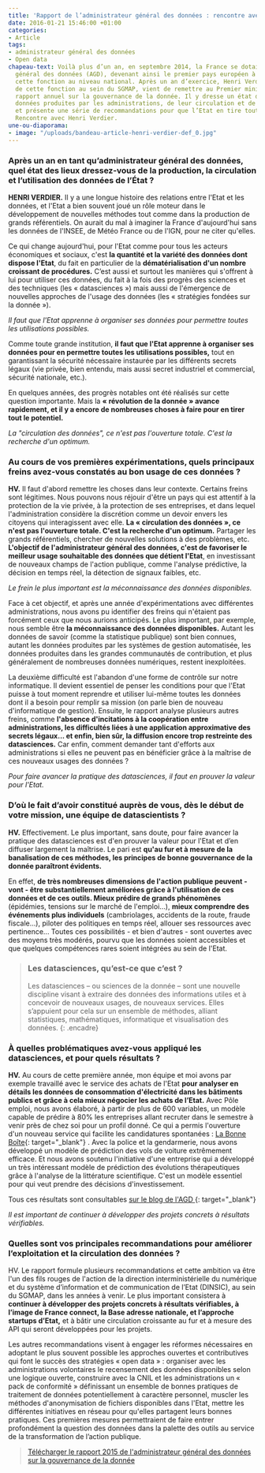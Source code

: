 ```yaml
---
title: 'Rapport de l’administrateur général des données : rencontre avec Henri Verdier'
date: 2016-01-21 15:46:00 +01:00
categories:
- Article
tags:
- administrateur général des données
- Open data
chapeau-text: Voilà plus d’un an, en septembre 2014, la France se dotait d’un administrateur
  général des données (AGD), devenant ainsi le premier pays européen à mettre en place
  cette fonction au niveau national. Après un an d’exercice, Henri Verdier, en charge
  de cette fonction au sein du SGMAP, vient de remettre au Premier ministre son premier
  rapport annuel sur la gouvernance de la donnée. Il y dresse un état des lieux des
  données produites par les administrations, de leur circulation et de leur exploitation,
  et présente une série de recommandations pour que l’Etat en tire tout le potentiel.
  Rencontre avec Henri Verdier.
une-ou-diaporama:
- image: "/uploads/bandeau-article-henri-verdier-def_0.jpg"
---
```


### Après un an en tant qu’administrateur général des données, quel état des lieux dressez-vous de la production, la circulation et l’utilisation des données de l’État ? 

**HENRI VERDIER.** Il y a une longue histoire des relations entre l'Etat et les données, et l'Etat a bien souvent joué un rôle moteur dans le développement de nouvelles méthodes tout comme dans la production de grands référentiels. On aurait du mal à imaginer la France d'aujourd'hui sans les données de l'INSEE, de Météo France ou de l'IGN, pour ne citer qu'elles.

Ce qui change aujourd'hui, pour l'Etat comme pour tous les acteurs économiques et sociaux, c'est **la quantité et la variété des données dont dispose l'Etat**, du fait en particulier de la **dématérialisation d'un nombre croissant de procédures.** C’est aussi et surtout les manières qui s'offrent à lui pour utiliser ces données, du fait à la fois des progrès des sciences et des techniques (les « datasciences ») mais aussi de l'émergence de nouvelles approches de l'usage des données (les « stratégies fondées sur la donnée »).


*Il faut que l'Etat apprenne à organiser ses données pour permettre toutes les utilisations possibles.*

 

Comme toute grande institution, **il faut que l'Etat apprenne à organiser ses données pour en permettre toutes les utilisations possibles,** tout en garantissant la sécurité nécessaire instaurée par les différents secrets légaux (vie privée, bien entendu, mais aussi secret industriel et commercial, sécurité nationale, etc.).

En quelques années, des progrès notables ont été réalisés sur cette question importante. Mais la **« révolution de la donnée » avance rapidement, et il y a encore de nombreuses choses à faire pour en tirer tout le potentiel.**

 
*La "circulation des données", ce n'est pas l'ouverture totale. C'est la recherche d'un optimum.* 


### Au cours de vos premières expérimentations, quels principaux freins avez-vous constatés au bon usage de ces données ?

**HV.** Il faut d'abord remettre les choses dans leur contexte. Certains freins sont légitimes. Nous pouvons nous réjouir d'être un pays qui est attentif à la protection de la vie privée, à la protection de ses entreprises, et dans lequel l'administration considère la discrétion comme un devoir envers les citoyens qui interagissent avec elle. **La « circulation des données », ce n'est pas l'ouverture totale. C'est la recherche d'un optimum.** Partager les grands référentiels, chercher de nouvelles solutions à des problèmes, etc. **L'objectif de l'administrateur général des données, c'est de favoriser le meilleur usage souhaitable des données que détient l'Etat**, en investissant de nouveaux champs de l'action publique, comme l'analyse prédictive, la décision en temps réel, la détection de signaux faibles, etc.


*Le frein le plus important est la méconnaissance des données disponibles.*

Face à cet objectif, et après une année d'expérimentations avec différentes administrations, nous avons pu identifier des freins qui n'étaient pas forcément ceux que nous aurions anticipés. Le plus important, par exemple, nous semble être **la méconnaissance des données disponibles.** Autant les données de savoir (comme la statistique publique) sont bien connues, autant les données produites par les systèmes de gestion automatisée, les données produites dans les grandes communautés de contribution, et plus généralement de nombreuses données numériques, restent inexploitées.

La deuxième difficulté est l'abandon d'une forme de contrôle sur notre informatique. Il devient essentiel de penser les conditions pour que l'Etat puisse à tout moment reprendre et utiliser lui-même toutes les données dont il a besoin pour remplir sa mission (on parle bien de nouveau d'informatique de gestion). Ensuite, le rapport analyse plusieurs autres freins, comme **l'absence d'incitations à la coopération entre administrations, les difficultés liées à une application approximative des secrets légaux... et enfin, bien sûr, la diffusion encore trop restreinte des datasciences.** Car enfin, comment demander tant d'efforts aux administrations si elles ne peuvent pas en bénéficier grâce à la maîtrise de ces nouveaux usages des données ?


*Pour faire avancer la pratique des datasciences, il faut en prouver la valeur pour l'Etat.*

### D’où le fait d’avoir constitué auprès de vous, dès le début de votre mission, une équipe de datascientists ?

**HV.** Effectivement. Le plus important, sans doute, pour faire avancer la pratique des datasciences est d'en prouver la valeur pour l'Etat et d’en diffuser largement la maîtrise. Le pari est **qu'au fur et à mesure de la banalisation de ces méthodes, les principes de bonne gouvernance de la donnée paraîtront évidents.**

En effet, **de très nombreuses dimensions de l'action publique peuvent - vont - être substantiellement améliorées grâce à l'utilisation de ces données et de ces outils. Mieux prédire de grands phénomènes** (épidémies, tensions sur le marché de l'emploi…), **mieux comprendre des événements plus individuels** (cambriolages, accidents de la route, fraude fiscale…), piloter des politiques en temps réel, allouer ses ressources avec pertinence... Toutes ces possibilités - et bien d'autres - sont ouvertes avec des moyens très modérés, pourvu que les données soient accessibles et que quelques compétences rares soient intégrées au sein de l'Etat.
 

> ### Les datasciences, qu’est-ce que c’est ?
>
>Les datasciences – ou sciences de la donnée – sont une nouvelle discipline visant à extraire des données des informations utiles et à concevoir de nouveaux usages, de nouveaux services. Elles s’appuient pour cela sur un ensemble de méthodes, alliant statistiques, mathématiques, informatique et visualisation des données.
{: .encadre}
 

### À quelles problématiques avez-vous appliqué les datasciences, et pour quels résultats ?

**HV.** Au cours de cette première année, mon équipe et moi avons par exemple travaillé avec le service des achats de l'Etat **pour analyser en détails les données de consommation d'électricité dans les bâtiments publics et grâce à cela mieux négocier les achats de l’Etat.** Avec Pôle emploi, nous avons élaboré, à partir de plus de 600 variables, un modèle capable de prédire à 80% les entreprises allant recruter dans le semestre à venir près de chez soi pour un profil donné. Ce qui a permis l'ouverture d'un nouveau service qui facilite les candidatures spontanées : [La Bonne Boîte](https://labonneboite.pole-emploi.fr/?utm_medium=web&utm_source=emploistore&utm_campaign=launch){: target="_blank"} . Avec la police et la gendarmerie, nous avons développé un modèle de prédiction des vols de voiture extrêmement efficace. Et nous avons soutenu l'initiative d'une entreprise qui a développé un très intéressant modèle de prédiction des évolutions thérapeutiques grâce à l'analyse de la littérature scientifique. C'est un modèle essentiel pour qui veut prendre des décisions d'investissement.

Tous ces résultats sont consultables [sur le blog de l'AGD
](https://agd.data.gouv.fr/){: target="_blank"}

*Il est important de continuer à développer des projets concrets à résultats vérifiables.*


### Quelles sont vos principales recommandations pour améliorer l’exploitation et la circulation des données ?

HV. Le rapport formule plusieurs recommandations et cette ambition va être l'un des fils rouges de l'action de la direction interministérielle du numérique et du système d’information et de communication de l’Etat (DINSIC), au sein du SGMAP, dans les années à venir. Le plus important consistera à **continuer à développer des projets concrets à résultats vérifiables, à l’image de France connect, la Base adresse nationale, et l’approche startups d’Etat,** et à bâtir une circulation croissante au fur et à mesure des API qui seront développées pour les projets.

Les autres recommandations visent à engager les réformes nécessaires en adoptant le plus souvent possible les approches ouvertes et contributives qui font le succès des stratégies « open data » : organiser avec les administrations volontaires le recensement des données disponibles selon une logique ouverte, construire avec la CNIL et les administrations un « pack de conformité » définissant un ensemble de bonnes pratiques de traitement de données potentiellement à caractère personnel, muscler les méthodes d'anonymisation de fichiers disponibles dans l'Etat, mettre les différentes initiatives en réseau pour qu'elles partagent leurs bonnes pratiques. Ces premières mesures permettraient de faire entrer profondément la question des données dans la palette des outils au service de la transformation de l’action publique.


> [Télécharger le rapport 2015 de l'administrateur général des données sur la gouvernance de la donnée](https://www.modernisation.gouv.fr/sites/default/files/rapport_agd_decembre2015.pdf)  
 





